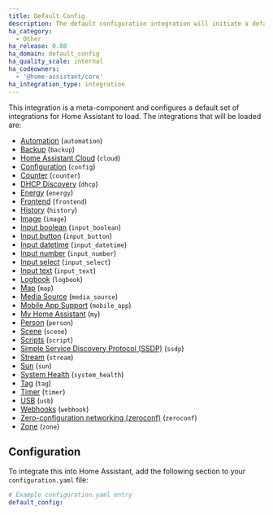 ```yaml
---
title: Default Config
description: The default configuration integration will initiate a default configuration for Home Assistant.
ha_category:
  - Other
ha_release: 0.88
ha_domain: default_config
ha_quality_scale: internal
ha_codeowners:
  - '@home-assistant/core'
ha_integration_type: integration
---
```


This integration is a meta-component and configures a default set of integrations for Home Assistant to load. The integrations that will be loaded are:

- [Automation](/integrations/automation/) (`automation`)
- [Backup](/integrations/backup/) (`backup`)
- [Home Assistant Cloud](/integrations/cloud/) (`cloud`)
- [Configuration](/integrations/config/) (`config`)
- [Counter](/integrations/counter/) (`counter`)
- [DHCP Discovery](/integrations/dhcp/) (`dhcp`)
- [Energy](/integrations/energy/) (`energy`)
- [Frontend](/integrations/frontend/) (`frontend`)
- [History](/integrations/history/) (`history`)
- [Image](/integrations/image/) (`image`)
- [Input boolean](/integrations/input_boolean/) (`input_boolean`)
- [Input button](/integrations/input_button/) (`input_button`)
- [Input datetime](/integrations/input_datetime/) (`input_datetime`)
- [Input number](/integrations/input_number/) (`input_number`)
- [Input select](/integrations/input_select/) (`input_select`)
- [Input text](/integrations/input_text/) (`input_text`)
- [Logbook](/integrations/logbook/) (`logbook`)
- [Map](/integrations/map/) (`map`)
- [Media Source](/integrations/media_source/) (`media_source`)
- [Mobile App Support](/integrations/mobile_app/) (`mobile_app`)
- [My Home Assistant](/integrations/my/) (`my`)
- [Person](/integrations/person/) (`person`)
- [Scene](/integrations/scene/) (`scene`)
- [Scripts](/integrations/script/) (`script`)
- [Simple Service Discovery Protocol (SSDP)](/integrations/ssdp/) (`ssdp`)
- [Stream](/integrations/stream/) (`stream`)
- [Sun](/integrations/sun/) (`sun`)
- [System Health](/integrations/system_health/) (`system_health`)
- [Tag](/integrations/tag/) (`tag`)
- [Timer](/integrations/timer/) (`timer`)
- [USB](/integrations/usb/) (`usb`)
- [Webhooks](/integrations/webhook) (`webhook`)
- [Zero-configuration networking (zeroconf)](/integrations/zeroconf/) (`zeroconf`)
- [Zone](/integrations/zone/) (`zone`)

## Configuration

To integrate this into Home Assistant, add the following section to your `configuration.yaml` file:

```yaml
# Example configuration.yaml entry
default_config:
```
